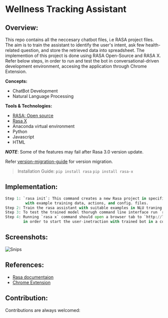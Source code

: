 # Wellness Tracking Assistant
## Overview:
This repo contains all the neccesary chatbot files, i.e RASA project files. The aim is to train the assistant to identify the user's intent, ask few health-related question, and store the retrieved data into spreadsheet. The implemention of this project is done using RASA Open-Source and RASA X. Refer below steps, in order to run and test the bot in conversational-driven development environment, accesing the application through Chrome Extension.

**Concepts:**
- ChatBot Development 
- Natural Language Processing

**Tools & Technologies:**
- [RASA: Open source](https://rasa.com/docs/rasa/)
- [Rasa X](https://rasa.com/rasa-x/)
- Anaconda virtual environment
- Python 
- Javascript
- HTML

***NOTE***: 
Some of the features may fail after Rasa 3.0 version update.

Refer [version-migration-guide](https://rasa.com/docs/rasa/migration-guide/) for version migration.

> Installation Guide:
``pip install rasa``
``pip install rasa-x``

## Implementation:
```Python
Step 1: `rasa init`: This command creates a new Rasa project in specified directory 
         with example training data, actions, and config. files.
Step 2: Train the rasa assistant with suitable examples in NLU traning data directory.
Step 3: To test the trained model thorugh command line interface run `rasa shell` in your terminal.
Step 4: Running `rasa x` command should open a browser tab to `http://localhost:5002/`,
        in order to start the user-inetraction with trained bot in a conversational-driven environment.
```

## Screenshots:
![Snips](https://github.com/gauravpore/healthcare_rasa-bot/issues/1#issue-897002774)

## References:
- [Rasa documentaion](https://rasa.com/docs/rasa/)
- [Chrome Extension](https://github.com/gauravpore/healthcare_rasa-bot/tree/master/Chrome%20extension)

## Contribution:
Contributions are always welcomed:
        
        
        
        
        
        
